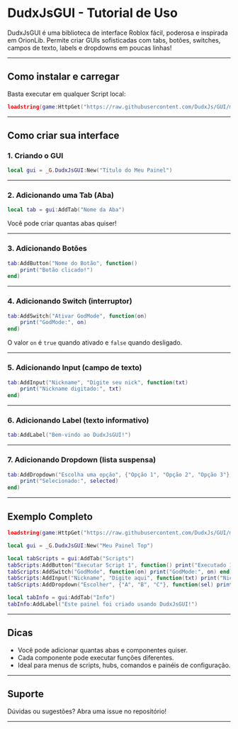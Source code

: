 # DudxJsGUI - Tutorial de Uso

DudxJsGUI é uma biblioteca de interface Roblox fácil, poderosa e inspirada em OrionLib. Permite criar GUIs sofisticadas com tabs, botões, switches, campos de texto, labels e dropdowns em poucas linhas!

---

## Como instalar e carregar

Basta executar em qualquer Script local:

```lua
loadstring(game:HttpGet("https://raw.githubusercontent.com/DudxJs/GUI/main/GUI.lua"))()
```

---

## Como criar sua interface

### 1. Criando o GUI

```lua
local gui = _G.DudxJsGUI:New("Título do Meu Painel")
```

---

### 2. Adicionando uma Tab (Aba)

```lua
local tab = gui:AddTab("Nome da Aba")
```

Você pode criar quantas abas quiser!

---

### 3. Adicionando Botões

```lua
tab:AddButton("Nome do Botão", function()
    print("Botão clicado!")
end)
```

---

### 4. Adicionando Switch (interruptor)

```lua
tab:AddSwitch("Ativar GodMode", function(on)
    print("GodMode:", on)
end)
```
O valor `on` é `true` quando ativado e `false` quando desligado.

---

### 5. Adicionando Input (campo de texto)

```lua
tab:AddInput("Nickname", "Digite seu nick", function(txt)
    print("Nickname digitado:", txt)
end)
```

---

### 6. Adicionando Label (texto informativo)

```lua
tab:AddLabel("Bem-vindo ao DudxJsGUI!")
```

---

### 7. Adicionando Dropdown (lista suspensa)

```lua
tab:AddDropdown("Escolha uma opção", {"Opção 1", "Opção 2", "Opção 3"}, function(selected)
    print("Selecionado:", selected)
end)
```

---

## Exemplo Completo

```lua
loadstring(game:HttpGet("https://raw.githubusercontent.com/DudxJs/GUI/main/GUI.lua"))()

local gui = _G.DudxJsGUI:New("Meu Painel Top")

local tabScripts = gui:AddTab("Scripts")
tabScripts:AddButton("Executar Script 1", function() print("Executado 1!") end)
tabScripts:AddSwitch("GodMode", function(on) print("GodMode:", on) end)
tabScripts:AddInput("Nickname", "Digite aqui", function(txt) print("Nick:", txt) end)
tabScripts:AddDropdown("Escolher", {"A", "B", "C"}, function(sel) print("Selecionou:", sel) end)

local tabInfo = gui:AddTab("Info")
tabInfo:AddLabel("Este painel foi criado usando DudxJsGUI!")

```

---

## Dicas

- Você pode adicionar quantas abas e componentes quiser.
- Cada componente pode executar funções diferentes.
- Ideal para menus de scripts, hubs, comandos e painéis de configuração.

---

## Suporte

Dúvidas ou sugestões? Abra uma issue no repositório!

---
